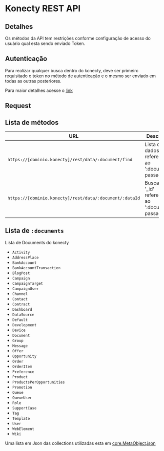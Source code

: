 # Konecty REST API

## Detalhes

Os métodos da API tem restrições conforme configuração de acesso do usuário qual esta sendo enviado Token.

## Autenticação

Para realizar qualquer busca dentro do konecty, deve ser primeiro requisitado o token no método de autenticação e o mesmo ser enviado em todas as outras posteriores.

Para maior detalhes acesse o [link](authentication/)

## Request


## Lista de métodos

| URL                                                               | Descrição                                       | Detalhes              |
|-------------------------------------------------------------------|-------------------------------------------------|:---------------------:|
| `https://[dominio.konecty]/rest/data/:document/find`              | Lista de dados referente ao ':document' passado |[Link](rest-api/find/)|
| `https://[dominio.konecty]/rest/data/:document/:dataId`           | Busca o '_id' referente ao ':document' passado  |[Link](rest-api/find/byid/)|

## Lista de `:documents`

Lista de Documents do konecty

 - `Activity`
 - `AddressPlace`
 - `BankAccount`
 - `BankAccountTransaction`
 - `BlogPost`
 - `Campaign`
 - `CampaignTarget`
 - `CampaignUser`
 - `Channel`
 - `Contact`
 - `Contract`
 - `Dashboard`
 - `DataSource`
 - `Default`
 - `Development`
 - `Device`
 - `Document`
 - `Group`
 - `Message`
 - `Offer`
 - `Opportunity`
 - `Order`
 - `OrderItem`
 - `Preference`
 - `Product`
 - `ProductsPerOpportunities`
 - `Promotion`
 - `Queue`
 - `QueueUser`
 - `Role`
 - `SupportCase`
 - `Tag`
 - `Template`
 - `User`
 - `WebElement`
 - `Wiki`


 Uma lista em Json das collections utilizadas esta em [core.MetaObject.json](https://github.com/Konecty/Konecty/blob/master/packages/konmeta/metadata/core.MetaObject.json)